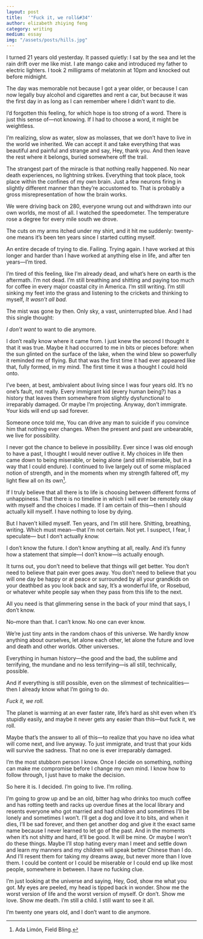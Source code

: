 ```yaml
---
layout: post
title:  '"Fuck it, we roll&#34"'
author: elizabeth zhiying feng
category: writing
medium: essay
img: "/assets/posts/hills.jpg"
---
```



I turned 21 years old yesterday. It passed quietly: I sat by the sea and let the rain drift over me like mist. I ate mango cake and introduced my father to electric lighters. I took 2 milligrams of melatonin at 10pm and knocked out before midnight. 

The day was memorable not because I got a year older, or because I can now legally buy alcohol and cigarettes and rent a car, but because it was the first day in as long as I can remember where I didn’t want to die. 

I’d forgotten this feeling, for which hope is too strong of a word. There is just this sense of—not knowing. If I had to choose a word, it might be weightless. 

I’m realizing, slow as water, slow as molasses, that we don’t have to live in the world we inherited. We can accept it and take everything that was beautiful and painful and strange and say, Hey, thank you. And then leave the rest where it belongs, buried somewhere off the trail. 

The strangest part of the miracle is that nothing really happened. No near death experiences, no lightning strikes. Everything that took place, took place within the confines of my own brain. Just a few neurons firing in slightly different manner than they’re accustomed to. That is probably a gross misrepresentation of how the brain works. 

We were driving back on 280, everyone wrung out and withdrawn into our own worlds, me most of all. I watched the speedometer. The temperature rose a degree for every mile south we drove. 

The cuts on my arms itched under my shirt, and it hit me suddenly: twenty-one means it’s been ten years since I started cutting myself.

An entire decade of trying to die. Failing. Trying again. I have worked at this longer and harder than I have worked at anything else in life, and after ten years—I’m tired. 

I’m tired of this feeling, like I’m already dead, and what’s here on earth is the aftermath. I’m not dead. I’m still breathing and shitting and paying too much for coffee in every major coastal city in America. I’m still writing. I’m still sinking my feet into the grass and listening to the crickets and thinking to myself, *It wasn’t all bad.* 

The mist was gone by then. Only sky, a vast, uninterrupted blue. And I had this single thought: 

*I don’t want* to want to die anymore. 

I don’t really know where it came from. I just knew the second I thought it that it was true. Maybe it had occurred to me in bits or pieces before: when the sun glinted on the surface of the lake, when the wind blew so powerfully it reminded me of flying. But that was the first time it had ever appeared like that, fully formed, in my mind. The first time it was a thought I could hold onto. 

I’ve been, at best, ambivalent about living since I was four years old. It’s no one’s fault, not really. Every immigrant kid (every human being?) has a history that leaves them somewhere from slightly dysfunctional to irreparably damaged. Or maybe I’m projecting. Anyway, don’t immigrate. Your kids will end up sad forever. 

Someone once told me, You can drive any man to suicide if you convince him that nothing ever changes. When the present and past are unbearable, we live for possibility.  

I never got the chance to believe in possibility. Ever since I was old enough to have a past, I thought I would never outlive it. My choices in life then came down to being miserable, or being alone (and still miserable, but in a way that I could endure). I continued to live largely out of some misplaced notion of strength, and in the moments when my strength faltered off, my light flew all on its own[^1]. 

If I truly believe that all there is to life is choosing between different forms of unhappiness. That there is no timeline in which I will ever be remotely okay with myself and the choices I made. If I am certain of this—then I should actually kill myself. I have nothing to lose by dying. 

But I haven’t killed myself. 
Ten years, and I’m still here. 
Shitting, breathing, writing. 
Which must mean—that I’m not certain. Not yet. 
I suspect, I fear, I speculate—
but I don’t actually *know.* 

I don’t know the future.
I don’t know anything at all, really.
And it’s funny how a statement that simple—I don’t know—is actually enough. 

It turns out, you don’t need to believe that things will get better. You don’t need to believe that pain ever goes away. You don’t need to believe that you will one day be happy or at peace or surrounded by all your grandkids on your deathbed as you look back and say, It’s a wonderful life, or Rosebud, or whatever white people say when they pass from this life to the next. 

All you need is that glimmering sense in the back of your mind that says, I don’t know. 

No–more than that. I can’t know. No one can ever know. 

We’re just tiny ants in the random chaos of this universe. We hardly know anything about ourselves, let alone each other, let alone the future and love and death and other worlds. Other universes. 

Everything in human history—the good and the bad, the sublime and terrifying, the mundane and no less terrifying—is all still, technically, possible. 

And if everything is still possible, even on the slimmest of technicalities—then I already know what I’m going to do. 

*Fuck it, we roll.*

The planet is warming at an ever faster rate, life’s hard as shit even when it’s stupidly easily, and maybe it never gets any easier than this—but fuck it, we roll. 

Maybe that’s the answer to all of this—to realize that you have no idea what will come next, and live anyway. To just immigrate, and trust that your kids will survive the sadness. That no one is ever irreparably damaged. 

I’m the most stubborn person I know. Once I decide on something, nothing can make me compromise before I change my own mind. I know how to follow through, I just have to make the decision. 

So here it is. I decided. I’m going to live. I’m rolling. 

I’m going to grow up and be an old, bitter hag who drinks too much coffee and has rotting teeth and racks up overdue fines at the local library and resents everyone who got married and had children and sometimes I’ll be lonely and sometimes I won’t. I’ll get a dog and love it to bits, and when it dies, I’ll be sad forever, and then get another dog and give it the exact same name because I never learned to let go of the past. And in the moments when it’s not shitty and hard, it’ll be good. It will be mine. Or maybe I won’t do these things. Maybe I’ll stop hating every man I meet and settle down and learn my manners and my children will speak better Chinese than I do. And I’ll resent them for taking my dreams away, but never more than I love them. I could be content or I could be miserable or I could end up like most people, somewhere in between. I have no fucking clue. 

I’m just looking at the universe and saying, Hey, God, show me what you got. My eyes are peeled, my head is tipped back in wonder. Show me the worst version of life and the worst version of myself. Or don’t. Show me love. Show me death. I’m still a child. I still want to see it all. 

I’m twenty one years old, and I don’t want to die anymore. 

[^1]: Ada Limón, Field Bling. 
